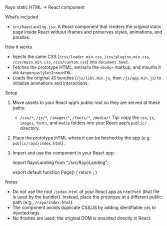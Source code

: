 Rayo static HTML → React component

What’s included
- `src/RayoLanding.jsx`: A React component that renders the original static page inside React without iframes and preserves styles, animations, and parallax.

How it works
- Injects the same CSS (`/css/loader.min.css`, `/css/plugins.min.css`, `/css/main.min.css`, `/css/custom.css`) into `document.head`.
- Fetches the prototype HTML, extracts the `<body>` markup, and mounts it via `dangerouslySetInnerHTML`.
- Loads the original JS bundles (`/js/libs.min.js`, then `/js/app.min.js`) to initialize animations and interactions.

Setup
1) Move assets to your React app’s public root so they are served at these paths:
   - `/css/*`, `/js/*`, `/images/*`, `/fonts/*`, `/media/*`
   Tip: copy the `css`, `js`, `images`, `fonts`, and `media` folders into your React app’s `public/` directory.

2) Place the prototype HTML where it can be fetched by the app (e.g. `public/rayo/index.html`).

3) Import and use the component in your React app:

   import RayoLanding from "./src/RayoLanding";
   
   export default function Page() {
     return <RayoLanding htmlPath="/rayo/index.html" />;
   }

Notes
- Do not use the root `/index.html` of your React app as `htmlPath` (that file is used by the bundler). Instead, place the prototype at a different public path (e.g., `/rayo/index.html`).
- The component avoids duplicate CSS/JS by adding identifiable `id`s to injected tags.
- No iframes are used; the original DOM is mounted directly in React.

